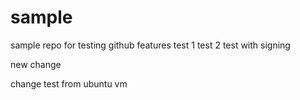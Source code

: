 # sample
sample repo for testing github features
test 1
test 2
test with signing

new change

change test from ubuntu vm